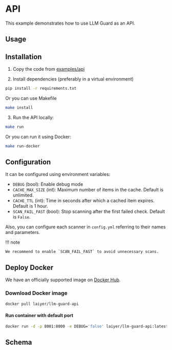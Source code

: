 # API

This example demonstrates how to use LLM Guard as an API.

## Usage

## Installation

1. Copy the code from [examples/api](https://github.com/laiyer-ai/llm-guard/tree/main/examples/api)

2. Install dependencies (preferably in a virtual environment)

```sh
pip install -r requirements.txt
```

Or you can use Makefile

```sh
make install
```

3. Run the API locally:

```sh
make run
```

Or you can run it using Docker:

```sh
make run-docker
```

## Configuration

It can be configured using environment variables:

- `DEBUG` (bool): Enable debug mode
- `CACHE_MAX_SIZE` (int): Maximum number of items in the cache. Default is unlimited.
- `CACHE_TTL` (int): Time in seconds after which a cached item expires. Default is 1 hour.
- `SCAN_FAIL_FAST` (bool): Stop scanning after the first failed check. Default is `False`.

Also, you can configure each scanner in `config.yml` referring to their names and parameters.

!!! note

    We recommend to enable `SCAN_FAIL_FAST` to avoid unnecessary scans.

## Deploy Docker

We have an officially supported image on [Docker Hub](https://hub.docker.com/repository/docker/laiyer/llm-guard-api/general).

### Download Docker image

```sh
docker pull laiyer/llm-guard-api
```

#### Run container with default port

```sh
docker run -d -p 8001:8000 -e DEBUG='false' laiyer/llm-guard-api:latest
```

## Schema

<swagger-ui src="https://raw.githubusercontent.com/laiyer-ai/llm-guard/main/examples/api/openapi.json" />
